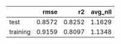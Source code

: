 |          |   rmse |     r2 |   avg_nll |
|:---------|-------:|-------:|----------:|
| test     | 0.8572 | 0.8252 |    1.1629 |
| training | 0.9159 | 0.8097 |    1.1348 |